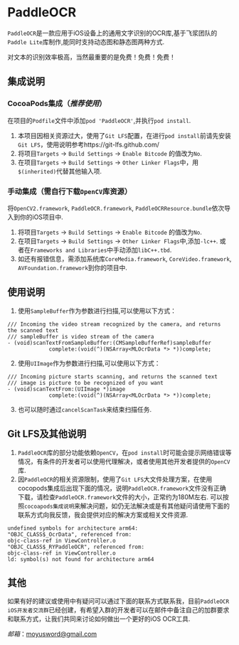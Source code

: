 # PaddleOCR

`PaddleOCR`是一款应用于iOS设备上的通用文字识别的OCR库,基于飞浆团队的`Paddle Lite`库制作,能同时支持动态图和静态图两种方式.

对文本的识别效率极高，当然最重要的是免费！免费！免费！

## 集成说明
### CocoaPods集成（*推荐使用*）
在项目的`Podfile`文件中添加`pod 'PaddleOCR'`,并执行`pod install`.
1. 本项目因相关资源过大，使用了`Git LFS`配置，在进行`pod install`前请先安装`Git LFS`，使用说明参考https://git-lfs.github.com/
2. 将项目`Targets` -> `Build Settings` -> `Enable Bitcode` 的值改为`No`.
3. 在项目`Targets` -> `Build Settings` -> `Other Linker Flags`中，用`$(inherited)`代替其他输入项.

### 手动集成（需自行下载`OpenCV`库资源）
将`OpenCV2.framework`, `PaddleOCR.framework`, `PaddleOCRResource.bundle`依次导入到你的iOS项目中.
1. 将项目`Targets` -> `Build Settings` -> `Enable Bitcode` 的值改为`No`.
2. 在项目`Targets` -> `Build Settings` -> `Other Linker Flags`中,添加`-lc++`. 
    或者在`Frameworks and Libraries`中手动添加`libC++.tbd`.
3. 如还有报错信息，需添加系统库`CoreMedia.framework`, `CoreVideo.framework`, `AVFoundation.framework`到你的项目中.


## 使用说明

1. 使用`SampleBuffer`作为参数进行扫描,可以使用以下方式：
```
/// Incoming the video stream recognized by the camera, and returns the scanned text
/// sampleBuffer is video stream of the camera
- (void)scanTextFromSampleBuffer:(CMSampleBufferRef)sampleBuffer
             complete:(void(^)(NSArray<MLOcrData *> *))complete;
```

2. 使用`UIImage`作为参数进行扫描,可以使用以下方式：
```
/// Incoming picture starts scanning, and returns the scanned text
/// image is picture to be recognized of you want
- (void)scanTextFrom:(UIImage *)image
             complete:(void(^)(NSArray<MLOcrData *> *))complete;
```

3. 也可以随时通过`cancelScanTask`来结束扫描任务.

## Git LFS及其他说明
1. `PaddleOCR`库的部分功能依赖`OpenCV`，在`pod install`时可能会提示网络错误等情况，有条件的开发者可以使用代理解决，或者使用其他开发者提供的`OpenCV`库.
2. 因`PaddleOCR`的相关资源限制，使用了`Git LFS`大文件处理方案，在使用cocopods集成后出现下面的情况，说明`PaddleOCR.framework`文件没有正确下载，请检查`PaddleOCR.framework`文件的大小，正常约为180M左右. 可以按照`cocoapods集成说明`来解决问题，如仍无法解决或是有其他疑问请使用下面的联系方式向我反馈，我会提供对应的解决方案或相关文件资源.
```
undefined symbols for architecture arm64:
"OBJC_CLASS$_OcrData", referenced from:
objc-class-ref in ViewController.o
"OBJC_CLASS$_RYPaddleOCR", referenced from:
objc-class-ref in ViewController.o
ld: symbol(s) not found for architecture arm64
```

## 其他
如果有好的建议或使用中有疑问可以通过下面的联系方式联系我，目前`PaddleOCR iOS开发者交流群`已经创建，有希望入群的开发者可以在邮件中备注自己的加群要求和联系方式，让我们共同来讨论如何做出一个更好的iOS OCR工具.

*邮箱*：moyusword@gmail.com





